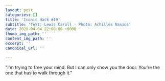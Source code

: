 ```yaml
---
layout: post
categories: []
title: 'Iconic Hack #19'
subtitle: 'Text: Lewis Caroll - Photo: Achilles Nasios'
date: 2020-04-04 22:00:00 +0000
thumb_img_path: ''
content_img_path: ''
excerpt: ''
canonical_url: ''

---
```

"I’m trying to free your mind. But I can only show you the door. You’re the one that has to walk through it."